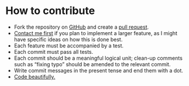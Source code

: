 # How to contribute
- Fork the repository on [GitHub](https://github.com/) and create a [pull request](https://help.github.com/articles/using-pull-requests).
- [Contact me first](http://ruben.verborgh.org/) if you plan to implement a larger feature, as I might have specific ideas on how this is done best.
- Each feature must be accompanied by a test.
- Each commit must pass all tests.
- Each commit should be a meaningful logical unit; clean-up comments such as “fixing typo” should be amended to the relevant commit.
- Write commit messages in the present tense and end them with a dot.
- [Code beautifully.](http://ruben.verborgh.org/blog/2013/02/21/programming-is-an-art/)
